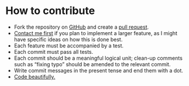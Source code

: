 # How to contribute
- Fork the repository on [GitHub](https://github.com/) and create a [pull request](https://help.github.com/articles/using-pull-requests).
- [Contact me first](http://ruben.verborgh.org/) if you plan to implement a larger feature, as I might have specific ideas on how this is done best.
- Each feature must be accompanied by a test.
- Each commit must pass all tests.
- Each commit should be a meaningful logical unit; clean-up comments such as “fixing typo” should be amended to the relevant commit.
- Write commit messages in the present tense and end them with a dot.
- [Code beautifully.](http://ruben.verborgh.org/blog/2013/02/21/programming-is-an-art/)
